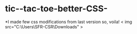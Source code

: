 # tic--tac-toe-better-CSS-

*I made few css modifications from last version so, voila!
< img src="C:\Users\SFR-CSR\Downloads"  >


